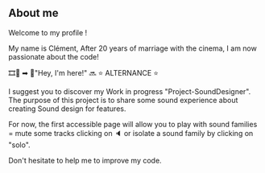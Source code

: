 ## About me
Welcome to my profile !

My name is Clément,
After 20 years of marriage with the cinema, I am now passionate about the code! 

&#127902;&#127909; &#10145; &#127979;"Hey, I'm here!"  &#128284; &#11088; ALTERNANCE &#11088;

I suggest you to discover my Work in progress "Project-SoundDesigner". 
The purpose of this project is to share some sound experience about creating Sound design for features. 

For now, the first accessible page will allow you to play with sound families = mute some tracks clicking on &#128264; or isolate a sound family by clicking on "solo".

Don't hesitate to help me to improve my code.

